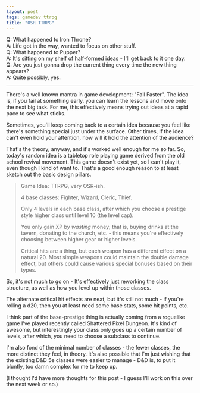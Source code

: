 ```yaml
---
layout: post
tags: gamedev ttrpg
title: "OSR TTRPG"
---
```


<!--more-->

Q: What happened to Iron Throne?  
A: Life got in the way, wanted to focus on other stuff.  
Q: What happened to Pupper?  
A: It's sitting on my shelf of half-formed ideas - I'll get back to it one day.  
Q: Are you just gonna drop the current thing every time the new thing appears?  
A: Quite possibly, yes.  

---

There's a well known mantra in game development: "Fail Faster". The idea is, if you fail at something early, you can learn the lessons and move onto the next big task. For me, this effectively means trying out ideas at a rapid pace to see what sticks.

Sometimes, you'll keep coming back to a certain idea because you feel like there's something special just under the surface. Other times, if the idea can't even hold your attention, how will it hold the attention of the audience?

That's the theory, anyway, and it's worked well enough for me so far. So, today's random idea is a tabletop role playing game derived from the old school revival movement. This game doesn't exist yet, so I can't play it, even though I kind of want to. That's a good enough reason to at least sketch out the basic design pillars.

> Game Idea: TTRPG, very OSR-ish.
> 
> 4 base classes: Fighter, Wizard, Cleric, Thief.
> 
> Only 4 levels in each base class, after which you choose a prestige style higher class until level 10 (the level cap).
> 
> You only gain XP by *wasting* money; that is, buying drinks at the tavern, donating to the church, etc. - this means you're effectively choosing between higher gear or higher levels.
> 
> Critical hits are a thing, but each weapon has a different effect on a natural 20. Most simple weapons could maintain the double damage effect, but others could cause various special bonuses based on their types.

So, it's not much to go on - It's effectively just reworking the class structure, as well as how you level up within those classes.

The alternate critical hit effects are neat, but it's still not much - if you're rolling a d20, then you at least need some base stats, some hit points, etc.

I think part of the base-prestige thing is actually coming from a roguelike game I've played recently called Shattered Pixel Dungeon. It's kind of awesome, but interestingly your class only goes up a certain number of levels, after which, you need to choose a subclass to continue.

I'm also fond of the minimal number of classes - the fewer classes, the more distinct they feel, in theory. It's also possible that I'm just wishing that the existing D&D 5e classes were easier to manage - D&D is, to put it bluntly, too damn complex for me to keep up.

(I thought I'd have more thoughts for this post - I guess I'll work on this over the next week or so.)